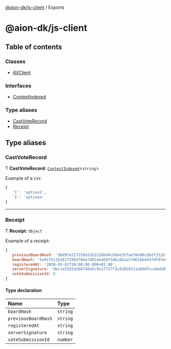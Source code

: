 [@aion-dk/js-client](README.md) / Exports

# @aion-dk/js-client

## Table of contents

### Classes

- [AVClient](classes/avclient.md)

### Interfaces

- [ContestIndexed](interfaces/contestindexed.md)

### Type aliases

- [CastVoteRecord](modules.md#castvoterecord)
- [Receipt](modules.md#receipt)

## Type aliases

### CastVoteRecord

Ƭ **CastVoteRecord**: [`ContestIndexed`](interfaces/contestindexed.md)<`string`\>

Example of a cvr:
```javascript
{
   '1': 'option1',
   '2': 'optiona'
}
```

___

### Receipt

Ƭ **Receipt**: `Object`

Example of a receipt:
```javascript
{
   previousBoardHash: 'd8d9742271592d1b212bbd4cbbbe357aef8e00cdbdf312df95e9cf9a1a921465',
   boardHash: '5a9175c2b3617298d78be7d0244a68f34bc8b2a37061bb4d3fdf97edc1424098',
   registeredAt: '2020-03-01T10:00:00.000+01:00',
   serverSignature: 'dbcce518142b8740a5c911f727f3c02829211a8ddfccabeb89297877e4198bc1,46826ddfccaac9ca105e39c8a2d015098479624c411b4783ca1a3600daf4e8fa',
   voteSubmissionId: 6
}
```

#### Type declaration

| Name | Type |
| :------ | :------ |
| `boardHash` | `string` |
| `previousBoardHash` | `string` |
| `registeredAt` | `string` |
| `serverSignature` | `string` |
| `voteSubmissionId` | `number` |
